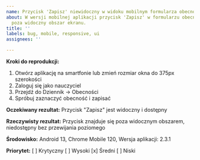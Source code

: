 ```yaml
---
name: Przycisk 'Zapisz' niewidoczny w widoku mobilnym formularza obecności
about: W wersji mobilnej aplikacji przycisk 'Zapisz' w formularzu obecności wychodzi
  poza widoczny obszar ekranu.
title: ''
labels: bug, mobile, responsive, ui
assignees: ''

---
```


**Kroki do reprodukcji:**
1. Otwórz aplikację na smartfonie lub zmień rozmiar okna do 375px szerokości
2. Zaloguj się jako nauczyciel
3. Przejdź do Dziennik → Obecności
4. Spróbuj zaznaczyć obecność i zapisać

**Oczekiwany rezultat:**
Przycisk "Zapisz" jest widoczny i dostępny

**Rzeczywisty rezultat:**
Przycisk znajduje się poza widocznym obszarem, niedostępny bez przewijania
poziomego

**Środowisko:**
Android 13, 
Chrome Mobile 120, 
Wersja aplikacji: 2.3.1

**Priorytet:**
[ ] Krytyczny
[ ] Wysoki
[x] Średni
[ ] Niski

